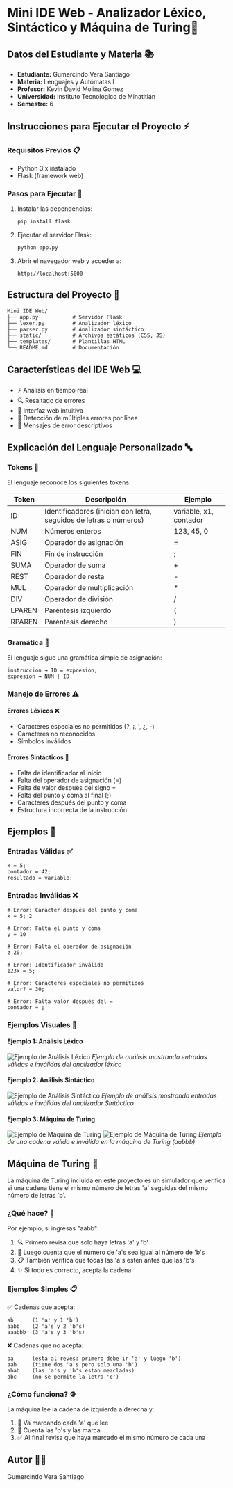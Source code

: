 # Mini IDE Web - Analizador Léxico, Sintáctico y Máquina de Turing🚀

## Datos del Estudiante y Materia 📚
- **Estudiante:** Gumercindo Vera Santiago
- **Materia:** Lenguajes y Autómatas I
- **Profesor:** Kevin David Molina Gomez
- **Universidad:** Instituto Tecnológico de Minatitlán
- **Semestre:** 6

## Instrucciones para Ejecutar el Proyecto ⚡

### Requisitos Previos 📋
- Python 3.x instalado
- Flask (framework web)

### Pasos para Ejecutar 🔧
1. Instalar las dependencias:
   ```bash
   pip install flask
   ```

2. Ejecutar el servidor Flask:
   ```bash
   python app.py
   ```

3. Abrir el navegador web y acceder a:
   ```
   http://localhost:5000
   ```

## Estructura del Proyecto 📁
```
Mini IDE Web/
├── app.py           # Servidor Flask
├── lexer.py         # Analizador léxico
├── parser.py        # Analizador sintáctico
├── static/          # Archivos estáticos (CSS, JS)
├── templates/       # Plantillas HTML
└── README.md        # Documentación
```

## Características del IDE Web 💻
- ⚡ Análisis en tiempo real
- 🔍 Resaltado de errores
- 🎨 Interfaz web intuitiva
- 🎯 Detección de múltiples errores por línea
- 📝 Mensajes de error descriptivos

## Explicación del Lenguaje Personalizado 🔤

### Tokens 🎯
El lenguaje reconoce los siguientes tokens:

| Token | Descripción | Ejemplo |
|-------|-------------|---------|
| ID | Identificadores (inician con letra, seguidos de letras o números) | variable, x1, contador |
| NUM | Números enteros | 123, 45, 0 |
| ASIG | Operador de asignación | = |
| FIN | Fin de instrucción | ; |
| SUMA | Operador de suma | + |
| REST | Operador de resta | - |
| MUL | Operador de multiplicación | * |
| DIV | Operador de división | / |
| LPAREN | Paréntesis izquierdo | ( |
| RPAREN | Paréntesis derecho | ) |

### Gramática 📖
El lenguaje sigue una gramática simple de asignación:
```
instruccion → ID = expresion;
expresion → NUM | ID
```

### Manejo de Errores ⚠️

#### Errores Léxicos ❌
- Caracteres especiales no permitidos (?, ¡, ', ¿, -)
- Caracteres no reconocidos
- Símbolos inválidos

#### Errores Sintácticos 🚫
- Falta de identificador al inicio
- Falta del operador de asignación (=)
- Falta de valor después del signo =
- Falta del punto y coma al final (;)
- Caracteres después del punto y coma
- Estructura incorrecta de la instrucción

## Ejemplos 📝

### Entradas Válidas ✅
```
x = 5;
contador = 42;
resultado = variable;
```

### Entradas Inválidas ❌
```
# Error: Carácter después del punto y coma
x = 5; 2

# Error: Falta el punto y coma
y = 10

# Error: Falta el operador de asignación
z 20;

# Error: Identificador inválido
123x = 5;

# Error: Caracteres especiales no permitidos
valor? = 30;

# Error: Falta valor después del =
contador = ;
```

### Ejemplos Visuales 📸

#### Ejemplo 1: Análisis Léxico
![Ejemplo de Análisis Léxico](<Captura de pantalla 2025-06-01 111412.png>)
*Ejemplo de análisis mostrando entradas válidas e inválidas del analizador léxico*

#### Ejemplo 2: Análisis Sintáctico
![Ejemplo de Análisis Sintáctico](<Captura de pantalla 2025-06-01 111455.png>)
*Ejemplo de análisis mostrando entradas válidas e inválidas del analizador Sintáctico*

#### Ejemplo 3: Máquina de Turing
![Ejemplo de Máquina de Turing](<Captura de pantalla 2025-06-01 111514.png>)
![Ejemplo de Máquina de Turing](<Captura de pantalla 2025-06-01 111529-1.png>)
*Ejemplo de una cadena válida e inválida en la máquina de Turing (aabbb)*

## Máquina de Turing 🤖
La máquina de Turing incluida en este proyecto es un simulador que verifica si una cadena tiene el mismo número de letras 'a' seguidas del mismo número de letras 'b'.

### ¿Qué hace? 🤔
Por ejemplo, si ingresas "aabb":
1. 🔍 Primero revisa que solo haya letras 'a' y 'b'
2. 🔢 Luego cuenta que el número de 'a's sea igual al número de 'b's
3. 📋 También verifica que todas las 'a's estén antes que las 'b's
4. ✨ Si todo es correcto, acepta la cadena

### Ejemplos Simples 📋

✅ Cadenas que acepta:
```
ab      (1 'a' y 1 'b')
aabb    (2 'a's y 2 'b's)
aaabbb  (3 'a's y 3 'b's)
```

❌ Cadenas que no acepta:
```
ba      (está al revés: primero debe ir 'a' y luego 'b')
aab     (tiene dos 'a's pero solo una 'b')
abab    (las 'a's y 'b's están mezcladas)
abc     (no se permite la letra 'c')
```

### ¿Cómo funciona? ⚙️
La máquina lee la cadena de izquierda a derecha y:
1. 📝 Va marcando cada 'a' que lee
2. 🔢 Cuenta las 'b's y las marca
3. ✅ Al final revisa que haya marcado el mismo número de cada una

## Autor 👨‍💻
Gumercindo Vera Santiago
